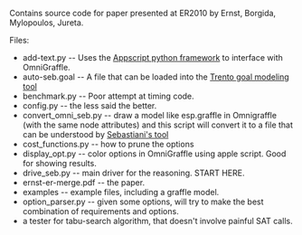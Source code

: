 Contains source code for paper presented at ER2010 by Ernst, Borgida, Mylopoulos, Jureta.                                    
                                                                                                                             
Files:                                                                                                                       

* add-text.py -- Uses the [Appscript python framework](http://appscript.sourceforge.net) to interface with OmniGraffle.                                            
* auto-seb.goal -- A file that can be loaded into the [Trento goal modeling tool](http://troposproject.org/tools/grtool/)   
* benchmark.py -- Poor attempt at timing code.
* config.py -- the less said the better.
* convert_omni_seb.py -- draw a model like esp.graffle in Omnigraffle (with the same node attributes) and this script will convert it to a file that can be understood by [Sebastiani's tool](http://github.com/neilernst/goal-reasoning/tree/master/backward_prop/GRTool-Src/Solvers/src/Goalreasoner/lin/Goalsolve/)
* cost_functions.py -- how to prune the options
* display_opt.py -- color options in OmniGraffle using apple script. Good for showing results.
* drive_seb.py -- main driver for the reasoning. START HERE.
* ernst-er-merge.pdf -- the paper.
* examples -- example files, including a graffle model.
* option_parser.py -- given some options, will try to make the best combination of requirements and options.
* a tester for tabu-search algorithm, that doesn't involve painful SAT calls.
